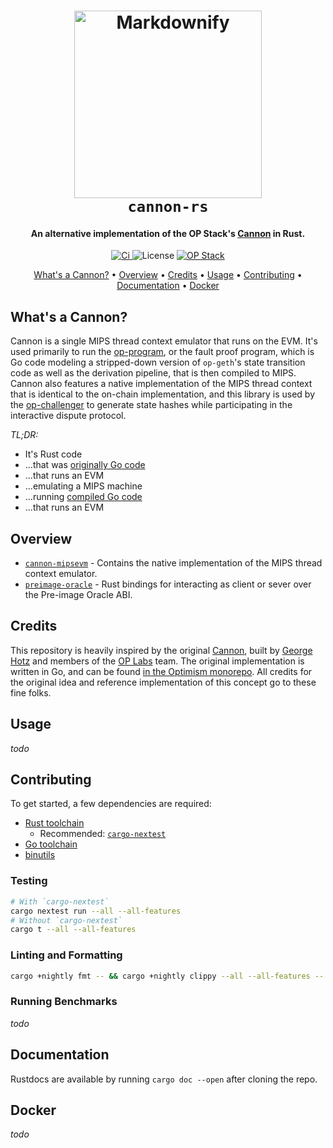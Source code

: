 <h1 align="center">
  <img src="./assets/banner.png" alt="Markdownify" height="300">
  <br>
  <code>cannon-rs</code>
</h1>

<h4 align="center">
    An alternative implementation of the OP Stack's <a href="https://github.com/ethereum-optimism/optimism/tree/develop/cannon">Cannon</a> in Rust.
</h4>

<p align="center">
  <a href="https://github.com/clabby/cannon-rs/actions/workflows/ci.yaml">
    <img src="https://github.com/clabby/cannon-rs/actions/workflows/ci.yaml/badge.svg?label=ci" alt="Ci">
  </a>
  <img src="https://img.shields.io/badge/License-MIT-green.svg?label=license" alt="License">
  <a href="https://github.com/ethereum-optimism/monorepo"><img src="https://img.shields.io/badge/OP%20Stack-monorepo-red" alt="OP Stack"></a>
</p>

<p align="center">
  <a href="#whats-a-cannon">What's a Cannon?</a> •
  <a href="#overview">Overview</a> •
  <a href="#credits">Credits</a> •
  <a href="#usage">Usage</a> •
  <a href="#contributing">Contributing</a> •
  <a href="#documentation">Documentation</a> •
  <a href="#docker">Docker</a>
</p>

## What's a Cannon?

Cannon is a single MIPS thread context emulator that runs on the EVM. It's used primarily to run the [op-program][op-program], or the fault proof program,
which is Go code modeling a stripped-down version of `op-geth`'s state transition code as well as the derivation pipeline, that is then compiled to MIPS.
Cannon also features a native implementation of the MIPS thread context that is identical to the on-chain implementation, and this library is used by the
[op-challenger][op-challenger] to generate state hashes while participating in the interactive dispute protocol.

*TL;DR:*
* It's Rust code
* ...that was [originally Go code][cannon]
* ...that runs an EVM
* ...emulating a MIPS machine
* ...running [compiled Go code][op-program]
* ...that runs an EVM

## Overview
* [`cannon-mipsevm`](./crates/mipsevm) - Contains the native implementation of the MIPS thread context emulator.
* [`preimage-oracle`](./crates/preimage) - Rust bindings for interacting as client or sever over the Pre-image Oracle ABI.

## Credits

This repository is heavily inspired by the original [Cannon][cannon], built by [George Hotz][geohot] and members of the [OP Labs][op-labs] team. The original implementation is written in Go, and can be found [in the Optimism monorepo][cannon]. All
credits for the original idea and reference implementation of this concept go to these fine folks.

## Usage

*todo*

## Contributing

To get started, a few dependencies are required:
* [Rust toolchain][rustup]
    * Recommended: [`cargo-nextest`][nextest]
* [Go toolchain][golang]
* [binutils][binutils]

### Testing

```sh
# With `cargo-nextest`
cargo nextest run --all --all-features
# Without `cargo-nextest`
cargo t --all --all-features
```

### Linting and Formatting

```sh
cargo +nightly fmt -- && cargo +nightly clippy --all --all-features -- -D warnings
```

### Running Benchmarks
*todo*

## Documentation

Rustdocs are available by running `cargo doc --open` after cloning the repo.

## Docker

*todo*

[geohot]: https://github.com/geohot
[op-labs]: https://oplabs.co
[cannon]: https://github.com/ethereum-optimism/optimism/tree/develop/cannon
[op-program]: https://github.com/ethereum-optimism/optimism/tree/develop/op-program
[op-challenger]: https://github.com/ethereum-optimism/optimism/tree/develop/op-challenger
[rustup]: https://rustup.rs/
[golang]: https://go.dev/doc/install
[binutils]: https://www.gnu.org/software/binutils/
[nextest]: https://nexte.st/
